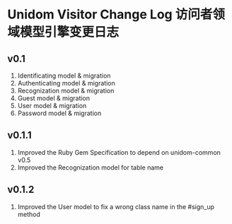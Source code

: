 # Unidom Visitor Change Log 访问者领域模型引擎变更日志

## v0.1
1. Identificating model & migration
2. Authenticating model & migration
3. Recognization model & migration
4. Guest model & migration
5. User model & migration
6. Password model & migration

## v0.1.1
1. Improved the Ruby Gem Specification to depend on unidom-common v0.5
2. Improved the Recognization model for table name

## v0.1.2
1. Improved the User model to fix a wrong class name in the #sign_up method
